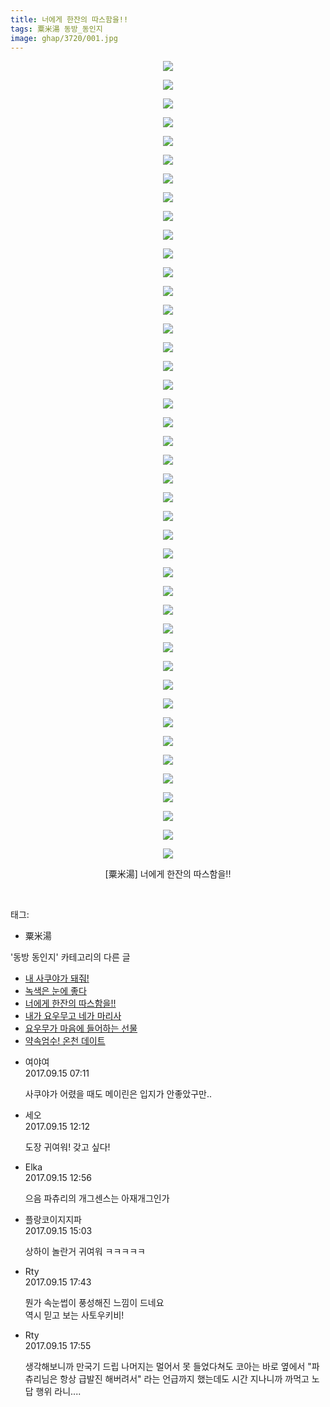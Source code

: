 ```yaml
---
title: 너에게 한잔의 따스함을!!
tags: 粟米湯 동방_동인지
image: ghap/3720/001.jpg
---
```

<div class="article">
<p style="text-align: center; clear: none; float: none;"><img src="{{ site.nasurl }}/ghap/3720/001.jpg"/></p>
<p style="text-align: center; clear: none; float: none;"><img src="{{ site.nasurl }}/ghap/3720/002.jpg"/></p>
<p style="text-align: center; clear: none; float: none;"><img src="{{ site.nasurl }}/ghap/3720/003.jpg"/></p>
<p style="text-align: center; clear: none; float: none;"><img src="{{ site.nasurl }}/ghap/3720/004.jpg"/></p>
<p style="text-align: center; clear: none; float: none;"><img src="{{ site.nasurl }}/ghap/3720/005.jpg"/></p>
<p style="text-align: center; clear: none; float: none;"><img src="{{ site.nasurl }}/ghap/3720/006.jpg"/></p>
<p style="text-align: center; clear: none; float: none;"><img src="{{ site.nasurl }}/ghap/3720/007.jpg"/></p>
<p style="text-align: center; clear: none; float: none;"><img src="{{ site.nasurl }}/ghap/3720/008.jpg"/></p>
<p style="text-align: center; clear: none; float: none;"><img src="{{ site.nasurl }}/ghap/3720/009.jpg"/></p>
<p style="text-align: center; clear: none; float: none;"><img src="{{ site.nasurl }}/ghap/3720/010.jpg"/></p>
<p style="text-align: center; clear: none; float: none;"><img src="{{ site.nasurl }}/ghap/3720/011.jpg"/></p>
<p style="text-align: center; clear: none; float: none;"><img src="{{ site.nasurl }}/ghap/3720/012.jpg"/></p>
<p style="text-align: center; clear: none; float: none;"><img src="{{ site.nasurl }}/ghap/3720/013.jpg"/></p>
<p style="text-align: center; clear: none; float: none;"><img src="{{ site.nasurl }}/ghap/3720/014.jpg"/></p>
<p style="text-align: center; clear: none; float: none;"><img src="{{ site.nasurl }}/ghap/3720/015.jpg"/></p>
<p style="text-align: center; clear: none; float: none;"><img src="{{ site.nasurl }}/ghap/3720/016.jpg"/></p>
<p style="text-align: center; clear: none; float: none;"><img src="{{ site.nasurl }}/ghap/3720/017.jpg"/></p>
<p style="text-align: center; clear: none; float: none;"><img src="{{ site.nasurl }}/ghap/3720/018.jpg"/></p>
<p style="text-align: center; clear: none; float: none;"><img src="{{ site.nasurl }}/ghap/3720/019.jpg"/></p>
<p style="text-align: center; clear: none; float: none;"><img src="{{ site.nasurl }}/ghap/3720/020.jpg"/></p>
<p style="text-align: center; clear: none; float: none;"><img src="{{ site.nasurl }}/ghap/3720/021.jpg"/></p>
<p style="text-align: center; clear: none; float: none;"><img src="{{ site.nasurl }}/ghap/3720/022.jpg"/></p>
<p style="text-align: center; clear: none; float: none;"><img src="{{ site.nasurl }}/ghap/3720/023.jpg"/></p>
<p style="text-align: center; clear: none; float: none;"><img src="{{ site.nasurl }}/ghap/3720/024.jpg"/></p>
<p style="text-align: center; clear: none; float: none;"><img src="{{ site.nasurl }}/ghap/3720/025.jpg"/></p>
<p style="text-align: center; clear: none; float: none;"><img src="{{ site.nasurl }}/ghap/3720/026.jpg"/></p>
<p style="text-align: center; clear: none; float: none;"><img src="{{ site.nasurl }}/ghap/3720/027.jpg"/></p>
<p style="text-align: center; clear: none; float: none;"><img src="{{ site.nasurl }}/ghap/3720/028.jpg"/></p>
<p style="text-align: center; clear: none; float: none;"><img src="{{ site.nasurl }}/ghap/3720/029.jpg"/></p>
<p style="text-align: center; clear: none; float: none;"><img src="{{ site.nasurl }}/ghap/3720/030.jpg"/></p>
<p style="text-align: center; clear: none; float: none;"><img src="{{ site.nasurl }}/ghap/3720/031.jpg"/></p>
<p style="text-align: center; clear: none; float: none;"><img src="{{ site.nasurl }}/ghap/3720/032.jpg"/></p>
<p style="text-align: center; clear: none; float: none;"><img src="{{ site.nasurl }}/ghap/3720/033.jpg"/></p>
<p style="text-align: center; clear: none; float: none;"><img src="{{ site.nasurl }}/ghap/3720/034.jpg"/></p>
<p style="text-align: center; clear: none; float: none;"><img src="{{ site.nasurl }}/ghap/3720/035.jpg"/></p>
<p style="text-align: center; clear: none; float: none;"><img src="{{ site.nasurl }}/ghap/3720/036.jpg"/></p>
<p style="text-align: center; clear: none; float: none;"><img src="{{ site.nasurl }}/ghap/3720/037.jpg"/></p>
<p style="text-align: center; clear: none; float: none;"><img src="{{ site.nasurl }}/ghap/3720/038.jpg"/></p>
<p style="text-align: center; clear: none; float: none;"><img src="{{ site.nasurl }}/ghap/3720/039.jpg"/></p>
<p style="text-align: center; clear: none; float: none;"><img src="{{ site.nasurl }}/ghap/3720/040.jpg"/></p>
<p style="text-align: center; clear: none; float: none;"><img src="{{ site.nasurl }}/ghap/3720/041.jpg"/></p>
<p style="text-align: center; clear: none; float: none;"><img src="{{ site.nasurl }}/ghap/3720/042.jpg"/></p>
<p style="text-align: center; clear: none; float: none;"><img src="{{ site.nasurl }}/ghap/3720/043.jpg"/></p>
<p style="text-align: center; clear: none; float: none;">[粟米湯] 너에게 한잔의 따스함을!!</p>
<p><br/></p>
</div><div class="tagTrail">
<p>태그: </p>
<ul>
<li>粟米湯</li>
</ul>
</div><div class="another">
<p>'동방 동인지' 카테고리의 다른 글</p>
<ul>
<li><a href="/2017-09-20-ghap_3757">내 사쿠야가 돼줘!</a></li>
<li><a href="/2017-09-20-ghap_3754">녹색은 눈에 좋다</a></li>
<li><a href="/2017-09-15-ghap_3720">너에게 한잔의 따스함을!!</a></li>
<li><a href="/2017-09-13-ghap_3710">내가 요우무고 네가 마리사</a></li>
<li><a href="/2017-09-13-ghap_3709">요우무가 마음에 들어하는 선물</a></li>
<li><a href="/2017-09-13-ghap_3708">약속엄수! 온천 데이트</a></li>
</ul>
</div><div class="cb_module cb_fluid">
<div class="cb_wrt cb_profile">
<div class="comment">
<ul>
<li class="cb_thumb_off" id="comment15083433">
<div class="cb_comment_area">
<div class="cb_info_area">
<div class="cb_section">
<span class="cb_nick_name">여야여</span>
</div>
<div class="cb_section">
<span class="cb_date">2017.09.15 07:11 </span>
</div>
</div>
<div class="cb_dsc_comment">
<p class="cb_dsc">
											사쿠야가 어렸을 때도 메이린은 입지가 안좋았구만..
										</p>
</div>
</div></li>
<li class="cb_thumb_off" id="comment15083527">
<div class="cb_comment_area">
<div class="cb_info_area">
<div class="cb_section">
<span class="cb_nick_name">세오</span>
</div>
<div class="cb_section">
<span class="cb_date">2017.09.15 12:12 </span>
</div>
</div>
<div class="cb_dsc_comment">
<p class="cb_dsc">
											도장 귀여워! 갖고 싶다!
										</p>
</div>
</div></li>
<li class="cb_thumb_off" id="comment15083548">
<div class="cb_comment_area">
<div class="cb_info_area">
<div class="cb_section">
<span class="cb_nick_name">Elka</span>
</div>
<div class="cb_section">
<span class="cb_date">2017.09.15 12:56 </span>
</div>
</div>
<div class="cb_dsc_comment">
<p class="cb_dsc">
											으음 파츄리의 개그센스는 아재개그인가
										</p>
</div>
</div></li>
<li class="cb_thumb_off" id="comment15083598">
<div class="cb_comment_area">
<div class="cb_info_area">
<div class="cb_section">
<span class="cb_nick_name">플랑코이지지파</span>
</div>
<div class="cb_section">
<span class="cb_date">2017.09.15 15:03 </span>
</div>
</div>
<div class="cb_dsc_comment">
<p class="cb_dsc">
											상하이 놀란거 귀여워 ㅋㅋㅋㅋㅋ
										</p>
</div>
</div></li>
<li class="cb_thumb_off" id="comment15083674">
<div class="cb_comment_area">
<div class="cb_info_area">
<div class="cb_section">
<span class="cb_nick_name">Rty</span>
</div>
<div class="cb_section">
<span class="cb_date">2017.09.15 17:43 </span>
</div>
</div>
<div class="cb_dsc_comment">
<p class="cb_dsc">
											뭔가 속눈썹이  풍성해진 느낌이 드네요<br/>
역시 믿고 보는 사토우키비!
										</p>
</div>
</div></li>
<li class="cb_thumb_off" id="comment15083679">
<div class="cb_comment_area">
<div class="cb_info_area">
<div class="cb_section">
<span class="cb_nick_name">Rty</span>
</div>
<div class="cb_section">
<span class="cb_date">2017.09.15 17:55 </span>
</div>
</div>
<div class="cb_dsc_comment">
<p class="cb_dsc">
											생각해보니까 만국기 드립 나머지는 멀어서 못 들었다쳐도 코아는 바로 옆에서 "파츄리님은 항상 급발진 해버려서" 라는 언급까지 했는데도 시간 지나니까 까먹고 노답 행위 라니....
										</p>
</div>
</div></li>
</ul>
</div>
</div><!-- commentList close -->
</div>